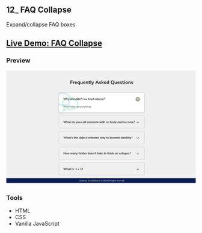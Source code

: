 ## 12_ FAQ Collapse

Expand/collapse FAQ boxes

## [Live Demo: FAQ Collapse](https://12-faq-collapse-gdbecker.replit.app/)

### Preview

!["HomePage"](./HomePage.png)

### Tools
- HTML
- CSS
- Vanilla JavaScript